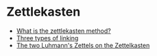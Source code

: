 # Zettlekasten

- [What is the zettlekasten method?](../1)
- [Three types of linking](../50)
- [The two Luhmann's Zettels on the Zettelkasten](../51)

